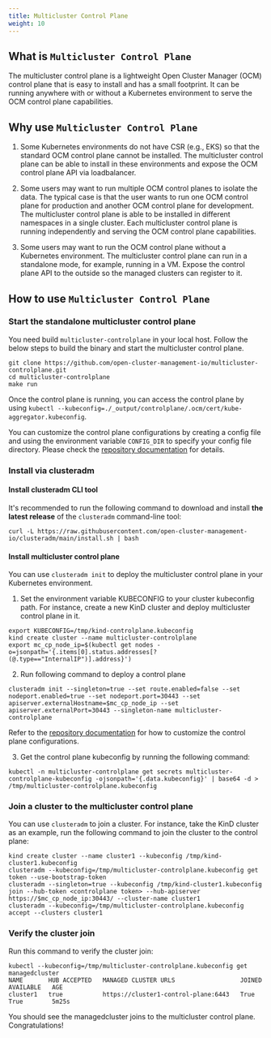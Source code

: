 ```yaml
---
title: Multicluster Control Plane
weight: 10
---
```




## What is `Multicluster Control Plane`
The multicluster control plane is a lightweight Open Cluster Manager (OCM) control plane that is easy to install and has a small footprint. It can be running anywhere with or without a Kubernetes environment to serve the OCM control plane capabilities.

## Why use `Multicluster Control Plane`
1. Some Kubernetes environments do not have CSR (e.g., EKS) so that the standard OCM control plane cannot be installed. The multicluster control plane can be able to install in these environments and expose the OCM control plane API via loadbalancer.

2. Some users may want to run multiple OCM control planes to isolate the data. The typical case is that the user wants to run one OCM control plane for production and another OCM control plane for development. The multicluster control plane is able to be installed in different namespaces in a single cluster. Each multicluster control plane is running independently and serving the OCM control plane capabilities.

3. Some users may want to run the OCM control plane without a Kubernetes environment. The multicluster control plane can run in a standalone mode, for example, running in a VM. Expose the control plane API to the outside so the managed clusters can register to it.

## How to use `Multicluster Control Plane`

### Start the standalone multicluster control plane

You need build `multicluster-controlplane` in your local host. Follow the below steps to build the binary and start the multicluster control plane.

```Shell
git clone https://github.com/open-cluster-management-io/multicluster-controlplane.git
cd multicluster-controlplane
make run
```

Once the control plane is running, you can access the control plane by using `kubectl --kubeconfig=./_output/controlplane/.ocm/cert/kube-aggregator.kubeconfig`.

You can customize the control plane configurations by creating a config file and using the environment variable `CONFIG_DIR` to specify your config file directory. Please check the [repository documentation](https://github.com/open-cluster-management-io/multicluster-controlplane#run-controlplane-as-a-local-binary) for details.

### Install via clusteradm

#### Install clusteradm CLI tool

It's recommended to run the following command to download and install **the
latest release** of the `clusteradm` command-line tool:

```shell
curl -L https://raw.githubusercontent.com/open-cluster-management-io/clusteradm/main/install.sh | bash
```
#### Install multicluster control plane

You can use `clusteradm init` to deploy the multicluster control plane in your Kubernetes environment.

1. Set the environment variable KUBECONFIG to your cluster kubeconfig path. For instance, create a new KinD cluster and deploy multicluster control plane in it.

```Shell
export KUBECONFIG=/tmp/kind-controlplane.kubeconfig
kind create cluster --name multicluster-controlplane
export mc_cp_node_ip=$(kubectl get nodes -o=jsonpath='{.items[0].status.addresses[?(@.type=="InternalIP")].address}')
```

2. Run following command to deploy a control plane

```Shell
clusteradm init --singleton=true --set route.enabled=false --set nodeport.enabled=true --set nodeport.port=30443 --set apiserver.externalHostname=$mc_cp_node_ip --set apiserver.externalPort=30443 --singleton-name multicluster-controlplane
```
Refer to the [repository documentation](https://github.com/open-cluster-management-io/multicluster-controlplane#use-helm-to-deploy-controlplane-in-a-cluster) for how to customize the control plane configurations.

3. Get the control plane kubeconfig by running the following command:

```Shell
kubectl -n multicluster-controlplane get secrets multicluster-controlplane-kubeconfig -ojsonpath='{.data.kubeconfig}' | base64 -d > /tmp/multicluster-controlplane.kubeconfig
```

### Join a cluster to the multicluster control plane

You can use `clusteradm` to join a cluster. For instance, take the KinD cluster as an example, run the following command to join the cluster to the control plane:

```Shell
kind create cluster --name cluster1 --kubeconfig /tmp/kind-cluster1.kubeconfig
clusteradm --kubeconfig=/tmp/multicluster-controlplane.kubeconfig get token --use-bootstrap-token
clusteradm --singleton=true --kubeconfig /tmp/kind-cluster1.kubeconfig join --hub-token <controlplane token> --hub-apiserver https://$mc_cp_node_ip:30443/ --cluster-name cluster1
clusteradm --kubeconfig=/tmp/multicluster-controlplane.kubeconfig accept --clusters cluster1
```

### Verify the cluster join
Run this command to verify the cluster join:
```Shell
kubectl --kubeconfig=/tmp/multicluster-controlplane.kubeconfig get managedcluster
NAME       HUB ACCEPTED   MANAGED CLUSTER URLS                  JOINED   AVAILABLE   AGE
cluster1   true           https://cluster1-control-plane:6443   True     True        5m25s
```
You should see the managedcluster joins to the multicluster control plane. Congratulations!

